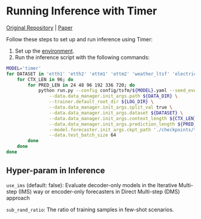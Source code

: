 # Running Inference with Timer

[Original Repository](https://github.com/thuml/Large-Time-Series-Model) | [Paper](https://arxiv.org/abs/2402.02368)

Follow these steps to set up and run inference using Timer:

1. Set up the [environment](../README.md#results-reproduction).
2. Run the inference script with the following commands:

```bash
MODEL='timer'
for DATASET in 'etth1' 'etth2' 'ettm1' 'ettm2' 'weather_ltsf' 'electricity_ltsf'; do
    for CTX_LEN in 96; do
        for PRED_LEN in 24 48 96 192 336 720; do
            python run.py --config config/tsfm/${MODEL}.yaml --seed_everything 0  \
                --data.data_manager.init_args.path ${DATA_DIR} \
                --trainer.default_root_dir ${LOG_DIR} \
                --data.data_manager.init_args.split_val true \
                --data.data_manager.init_args.dataset ${DATASET} \
                --data.data_manager.init_args.context_length ${CTX_LEN} \
                --data.data_manager.init_args.prediction_length ${PRED_LEN} \
                --model.forecaster.init_args.ckpt_path './checkpoints/timer/Timer_67M_UTSD_4G.pt' \
                --data.test_batch_size 64
        done
    done
done
```

## Hyper-param in Inference

`use_ims` (default: false): Evaluate decoder-only models in the Iterative Multi-step (IMS) way or encoder-only forecasters in Direct Multi-step (DMS) approach

`sub_rand_ratio`: The ratio of training samples in few-shot scenarios.
